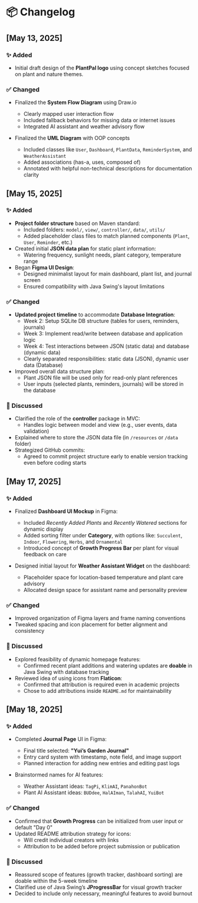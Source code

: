 # 📦 Changelog

## [May 13, 2025]

### ✨ Added
- Initial draft design of the **PlantPal logo** using concept sketches focused on plant and nature themes.

### ✅ Changed
- Finalized the **System Flow Diagram** using Draw.io
  - Clearly mapped user interaction flow
  - Included fallback behaviors for missing data or internet issues
  - Integrated AI assistant and weather advisory flow

- Finalized the **UML Diagram** with OOP concepts
  - Included classes like `User`, `Dashboard`, `PlantData`, `ReminderSystem`, and `WeatherAssistant`
  - Added associations (has-a, uses, composed of)
  - Annotated with helpful non-technical descriptions for documentation clarity

## [May 15, 2025]

### ✨ Added
- **Project folder structure** based on Maven standard:
  - Included folders: `model/`, `view/`, `controller/`, `data/`, `utils/`
  - Added placeholder class files to match planned components (`Plant`, `User`, `Reminder`, etc.)
- Created initial **JSON data plan** for static plant information:
  - Watering frequency, sunlight needs, plant category, temperature range
- Began **Figma UI Design**:
  - Designed minimalist layout for main dashboard, plant list, and journal screen
  - Ensured compatibility with Java Swing's layout limitations

### ✅ Changed
- **Updated project timeline** to accommodate **Database Integration**:
  - Week 2: Setup SQLite DB structure (tables for users, reminders, journals)
  - Week 3: Implement read/write between database and application logic
  - Week 4: Test interactions between JSON (static data) and database (dynamic data)
  - Clearly separated responsibilities: static data (JSON), dynamic user data (Database)
- Improved overall data structure plan:
  - Plant JSON file will be used only for read-only plant references
  - User inputs (selected plants, reminders, journals) will be stored in the database

### 🧠 Discussed
- Clarified the role of the **controller** package in MVC:
  - Handles logic between model and view (e.g., user events, data validation)
- Explained where to store the JSON data file (in `/resources` or `/data` folder)
- Strategized GitHub commits:
  - Agreed to commit project structure early to enable version tracking even before coding starts

## [May 17, 2025]

### ✨ Added
- Finalized **Dashboard UI Mockup** in Figma:
  - Included *Recently Added Plants* and *Recently Watered* sections for dynamic display
  - Added sorting filter under **Category**, with options like: `Succulent`, `Indoor`, `Flowering`, `Herbs`, and `Ornamental`
  - Introduced concept of **Growth Progress Bar** per plant for visual feedback on care

- Designed initial layout for **Weather Assistant Widget** on the dashboard:
  - Placeholder space for location-based temperature and plant care advisory
  - Allocated design space for assistant name and personality preview

### ✅ Changed
- Improved organization of Figma layers and frame naming conventions
- Tweaked spacing and icon placement for better alignment and consistency

### 🧠 Discussed
- Explored feasibility of dynamic homepage features:
  - Confirmed recent plant additions and watering updates are **doable** in Java Swing with database tracking
- Reviewed idea of using icons from **Flaticon**:
  - Confirmed that attribution is required even in academic projects
  - Chose to add attributions inside `README.md` for maintainability

## [May 18, 2025]

### ✨ Added
- Completed **Journal Page** UI in Figma:
  - Final title selected: **"Yui’s Garden Journal"**
  - Entry card system with timestamp, note field, and image support
  - Planned interaction for adding new entries and editing past logs

- Brainstormed names for AI features:
  - Weather Assistant ideas: `TagPi`, `KlimAI`, `PanahonBot`
  - Plant AI Assistant ideas: `BUDdee`, `HalAIman`, `TalahAI`, `YuiBot`

### ✅ Changed
- Confirmed that **Growth Progress** can be initialized from user input or default "Day 0"
- Updated README attribution strategy for icons:
  - Will credit individual creators with links
  - Attribution to be added before project submission or publication

### 🧠 Discussed
- Reassured scope of features (growth tracker, dashboard sorting) are doable within the 5-week timeline
- Clarified use of Java Swing’s **JProgressBar** for visual growth tracker
- Decided to include only necessary, meaningful features to avoid burnout

